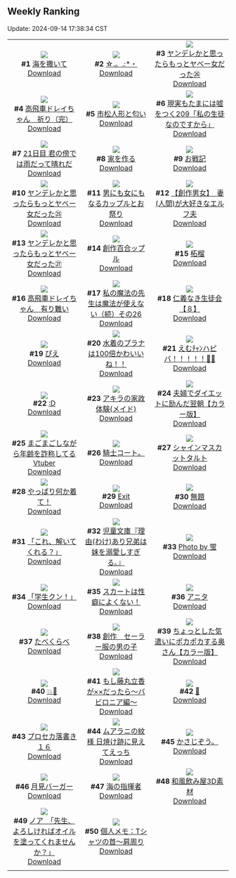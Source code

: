 ## Weekly Ranking
Update: 2024-09-14 17:38:34 CST

|      |      |      |
| :----: | :----: | :----: |
| ![](https://i.pixiv.re/c/240x480/img-master/img/2024/09/08/00/00/21/122230395_p0_master1200.jpg)<br>**#1** [海を撒いて](https://www.pixiv.net/artworks/122230395)<br>[Download](https://i.pixiv.re/img-original/img/2024/09/08/00/00/21/122230395_p0.png) | ![](https://i.pixiv.re/c/240x480/img-master/img/2024/09/08/16/47/07/122250185_p0_master1200.jpg)<br>**#2** [☆.。.:*・](https://www.pixiv.net/artworks/122250185)<br>[Download](https://i.pixiv.re/img-original/img/2024/09/08/16/47/07/122250185_p0.jpg) | ![](https://i.pixiv.re/c/240x480/img-master/img/2024/09/08/00/01/35/122230593_p0_master1200.jpg)<br>**#3** [ヤンデレかと思ったらもっとヤベー女だった㉖](https://www.pixiv.net/artworks/122230593)<br>[Download](https://i.pixiv.re/img-original/img/2024/09/08/00/01/35/122230593_p0.png) |
| ![](https://i.pixiv.re/c/240x480/img-master/img/2024/09/08/17/22/57/122251168_p0_master1200.jpg)<br>**#4** [高飛車ドレイちゃん　祈り（完）](https://www.pixiv.net/artworks/122251168)<br>[Download](https://i.pixiv.re/img-original/img/2024/09/08/17/22/57/122251168_p0.png) | ![](https://i.pixiv.re/c/240x480/img-master/img/2024/09/08/18/37/27/122253437_p0_master1200.jpg)<br>**#5** [市松人形と匂い](https://www.pixiv.net/artworks/122253437)<br>[Download](https://i.pixiv.re/img-original/img/2024/09/08/18/37/27/122253437_p0.jpg) | ![](https://i.pixiv.re/c/240x480/img-master/img/2024/09/08/18/00/08/122252188_p0_master1200.jpg)<br>**#6** [現実もたまには嘘をつく209「私の生徒なのですから」](https://www.pixiv.net/artworks/122252188)<br>[Download](https://i.pixiv.re/img-original/img/2024/09/08/18/00/08/122252188_p0.jpg) |
| ![](https://i.pixiv.re/c/240x480/img-master/img/2024/09/08/06/21/55/122237804_p0_master1200.jpg)<br>**#7** [21日目 君の傍では雨だって晴れだ](https://www.pixiv.net/artworks/122237804)<br>[Download](https://i.pixiv.re/img-original/img/2024/09/08/06/21/55/122237804_p0.png) | ![](https://i.pixiv.re/c/240x480/img-master/img/2024/09/09/07/30/01/122273743_p0_master1200.jpg)<br>**#8** [家を作る](https://www.pixiv.net/artworks/122273743)<br>[Download](https://i.pixiv.re/img-original/img/2024/09/09/07/30/01/122273743_p0.png) | ![](https://i.pixiv.re/c/240x480/img-master/img/2024/09/08/22/58/39/122262842_p0_master1200.jpg)<br>**#9** [お戦記](https://www.pixiv.net/artworks/122262842)<br>[Download](https://i.pixiv.re/img-original/img/2024/09/08/22/58/39/122262842_p0.png) |
| ![](https://i.pixiv.re/c/240x480/img-master/img/2024/09/07/00/01/08/122198501_p0_master1200.jpg)<br>**#10** [ヤンデレかと思ったらもっとヤベー女だった㉕](https://www.pixiv.net/artworks/122198501)<br>[Download](https://i.pixiv.re/img-original/img/2024/09/07/00/01/08/122198501_p0.png) | ![](https://i.pixiv.re/c/240x480/img-master/img/2024/09/08/00/01/30/122230580_p0_master1200.jpg)<br>**#11** [男にも女にもなるカップルとお祭り](https://www.pixiv.net/artworks/122230580)<br>[Download](https://i.pixiv.re/img-original/img/2024/09/08/00/01/30/122230580_p0.jpg) | ![](https://i.pixiv.re/c/240x480/img-master/img/2024/09/08/14/00/58/122246253_p0_master1200.jpg)<br>**#12** [【創作男女】　妻(人間)が大好きなエルフ夫](https://www.pixiv.net/artworks/122246253)<br>[Download](https://i.pixiv.re/img-original/img/2024/09/08/14/00/58/122246253_p0.jpg) |
| ![](https://i.pixiv.re/c/240x480/img-master/img/2024/09/09/10/57/50/122276472_p0_master1200.jpg)<br>**#13** [ヤンデレかと思ったらもっとヤベー女だった㉗](https://www.pixiv.net/artworks/122276472)<br>[Download](https://i.pixiv.re/img-original/img/2024/09/09/10/57/50/122276472_p0.png) | ![](https://i.pixiv.re/c/240x480/img-master/img/2024/09/08/00/07/38/122230963_p0_master1200.jpg)<br>**#14** [創作百合ップル](https://www.pixiv.net/artworks/122230963)<br>[Download](https://i.pixiv.re/img-original/img/2024/09/08/00/07/38/122230963_p0.jpg) | ![](https://i.pixiv.re/c/240x480/img-master/img/2024/09/08/00/00/42/122230468_p0_master1200.jpg)<br>**#15** [柘榴](https://www.pixiv.net/artworks/122230468)<br>[Download](https://i.pixiv.re/img-original/img/2024/09/08/00/00/42/122230468_p0.png) |
| ![](https://i.pixiv.re/c/240x480/img-master/img/2024/09/07/13/50/18/122213186_p0_master1200.jpg)<br>**#16** [高飛車ドレイちゃん　有り難い](https://www.pixiv.net/artworks/122213186)<br>[Download](https://i.pixiv.re/img-original/img/2024/09/07/13/50/18/122213186_p0.png) | ![](https://i.pixiv.re/c/240x480/img-master/img/2024/09/08/00/02/29/122230675_p0_master1200.jpg)<br>**#17** [私の魔法の先生は魔法が使えない（続）その26](https://www.pixiv.net/artworks/122230675)<br>[Download](https://i.pixiv.re/img-original/img/2024/09/08/00/02/29/122230675_p0.jpg) | ![](https://i.pixiv.re/c/240x480/img-master/img/2024/09/07/10/35/37/122209497_p0_master1200.jpg)<br>**#18** [仁義なき生徒会【８】](https://www.pixiv.net/artworks/122209497)<br>[Download](https://i.pixiv.re/img-original/img/2024/09/07/10/35/37/122209497_p0.png) |
| ![](https://i.pixiv.re/c/240x480/img-master/img/2024/09/08/16/35/24/122249898_p0_master1200.jpg)<br>**#19** [ぴえ](https://www.pixiv.net/artworks/122249898)<br>[Download](https://i.pixiv.re/img-original/img/2024/09/08/16/35/24/122249898_p0.jpg) | ![](https://i.pixiv.re/c/240x480/img-master/img/2024/09/08/08/00/09/122239146_p0_master1200.jpg)<br>**#20** [水着のプラナは100倍かわいいね！！](https://www.pixiv.net/artworks/122239146)<br>[Download](https://i.pixiv.re/img-original/img/2024/09/08/08/00/09/122239146_p0.jpg) | ![](https://i.pixiv.re/c/240x480/img-master/img/2024/09/09/00/00/02/122265156_p0_master1200.jpg)<br>**#21** [えむﾁｬﾝハピバ！！！！！🎂🎉](https://www.pixiv.net/artworks/122265156)<br>[Download](https://i.pixiv.re/img-original/img/2024/09/09/00/00/02/122265156_p0.jpg) |
| ![](https://i.pixiv.re/c/240x480/img-master/img/2024/09/08/14/04/25/122246381_p0_master1200.jpg)<br>**#22** [:D](https://www.pixiv.net/artworks/122246381)<br>[Download](https://i.pixiv.re/img-original/img/2024/09/08/14/04/25/122246381_p0.jpg) | ![](https://i.pixiv.re/c/240x480/img-master/img/2024/09/08/02/09/26/122234341_p0_master1200.jpg)<br>**#23** [アキラの家政体験(メイド)](https://www.pixiv.net/artworks/122234341)<br>[Download](https://i.pixiv.re/img-original/img/2024/09/08/02/09/26/122234341_p0.jpg) | ![](https://i.pixiv.re/c/240x480/img-master/img/2024/09/08/00/04/16/122230802_p0_master1200.jpg)<br>**#24** [夫婦でダイエットに励んだ翌朝【カラー版】](https://www.pixiv.net/artworks/122230802)<br>[Download](https://i.pixiv.re/img-original/img/2024/09/08/00/04/16/122230802_p0.jpg) |
| ![](https://i.pixiv.re/c/240x480/img-master/img/2024/09/08/20/04/20/122256220_p0_master1200.jpg)<br>**#25** [まごまごしながら年齢を詐称してるVtuber](https://www.pixiv.net/artworks/122256220)<br>[Download](https://i.pixiv.re/img-original/img/2024/09/08/20/04/20/122256220_p0.png) | ![](https://i.pixiv.re/c/240x480/img-master/img/2024/09/08/12/15/11/122243969_p0_master1200.jpg)<br>**#26** [騎士コート。](https://www.pixiv.net/artworks/122243969)<br>[Download](https://i.pixiv.re/img-original/img/2024/09/08/12/15/11/122243969_p0.jpg) | ![](https://i.pixiv.re/c/240x480/img-master/img/2024/09/07/20/30/02/122223005_p0_master1200.jpg)<br>**#27** [シャインマスカットタルト](https://www.pixiv.net/artworks/122223005)<br>[Download](https://i.pixiv.re/img-original/img/2024/09/07/20/30/02/122223005_p0.png) |
| ![](https://i.pixiv.re/c/240x480/img-master/img/2024/09/07/19/49/30/122221701_p0_master1200.jpg)<br>**#28** [やっぱり何か着て！](https://www.pixiv.net/artworks/122221701)<br>[Download](https://i.pixiv.re/img-original/img/2024/09/07/19/49/30/122221701_p0.png) | ![](https://i.pixiv.re/c/240x480/img-master/img/2024/09/08/00/22/39/122231494_p0_master1200.jpg)<br>**#29** [Exit](https://www.pixiv.net/artworks/122231494)<br>[Download](https://i.pixiv.re/img-original/img/2024/09/08/00/22/39/122231494_p0.jpg) | ![](https://i.pixiv.re/c/240x480/img-master/img/2024/09/08/00/28/20/122231666_p0_master1200.jpg)<br>**#30** [無題](https://www.pixiv.net/artworks/122231666)<br>[Download](https://i.pixiv.re/img-original/img/2024/09/08/00/28/20/122231666_p0.jpg) |
| ![](https://i.pixiv.re/c/240x480/img-master/img/2024/09/08/00/11/22/122231119_p0_master1200.jpg)<br>**#31** [「これ、解いてくれる？」](https://www.pixiv.net/artworks/122231119)<br>[Download](https://i.pixiv.re/img-original/img/2024/09/08/00/11/22/122231119_p0.png) | ![](https://i.pixiv.re/c/240x480/img-master/img/2024/09/07/10/44/07/122209635_p0_master1200.jpg)<br>**#32** [児童文庫『理由(わけ)あり兄弟は妹を溺愛しすぎる。』](https://www.pixiv.net/artworks/122209635)<br>[Download](https://i.pixiv.re/img-original/img/2024/09/07/10/44/07/122209635_p0.jpg) | ![](https://i.pixiv.re/c/240x480/img-master/img/2024/09/08/11/29/37/122242882_p0_master1200.jpg)<br>**#33** [Photo by 蛍](https://www.pixiv.net/artworks/122242882)<br>[Download](https://i.pixiv.re/img-original/img/2024/09/08/11/29/37/122242882_p0.jpg) |
| ![](https://i.pixiv.re/c/240x480/img-master/img/2024/09/08/01/15/51/122233085_p0_master1200.jpg)<br>**#34** [「学生クン！」](https://www.pixiv.net/artworks/122233085)<br>[Download](https://i.pixiv.re/img-original/img/2024/09/08/01/15/51/122233085_p0.jpg) | ![](https://i.pixiv.re/c/240x480/img-master/img/2024/09/08/00/08/20/122230996_p0_master1200.jpg)<br>**#35** [スカートは性癖によくない！](https://www.pixiv.net/artworks/122230996)<br>[Download](https://i.pixiv.re/img-original/img/2024/09/08/00/08/20/122230996_p0.jpg) | ![](https://i.pixiv.re/c/240x480/img-master/img/2024/09/09/00/01/46/122265452_p0_master1200.jpg)<br>**#36** [アニタ](https://www.pixiv.net/artworks/122265452)<br>[Download](https://i.pixiv.re/img-original/img/2024/09/09/00/01/46/122265452_p0.jpg) |
| ![](https://i.pixiv.re/c/240x480/img-master/img/2024/09/08/00/03/21/122230738_p0_master1200.jpg)<br>**#37** [たべくらべ](https://www.pixiv.net/artworks/122230738)<br>[Download](https://i.pixiv.re/img-original/img/2024/09/08/00/03/21/122230738_p0.png) | ![](https://i.pixiv.re/c/240x480/img-master/img/2024/09/08/00/29/17/122231697_p0_master1200.jpg)<br>**#38** [創作　セーラー服の男の子](https://www.pixiv.net/artworks/122231697)<br>[Download](https://i.pixiv.re/img-original/img/2024/09/08/00/29/17/122231697_p0.jpg) | ![](https://i.pixiv.re/c/240x480/img-master/img/2024/09/07/00/06/09/122198882_p0_master1200.jpg)<br>**#39** [ちょっとした気遣いにポカポカする奥さん【カラー版】](https://www.pixiv.net/artworks/122198882)<br>[Download](https://i.pixiv.re/img-original/img/2024/09/07/00/06/09/122198882_p0.jpg) |
| ![](https://i.pixiv.re/c/240x480/img-master/img/2024/09/09/20/28/47/122287534_p0_master1200.jpg)<br>**#40** [💥👊](https://www.pixiv.net/artworks/122287534)<br>[Download](https://i.pixiv.re/img-original/img/2024/09/09/20/28/47/122287534_p0.png) | ![](https://i.pixiv.re/c/240x480/img-master/img/2024/09/08/22/30/03/122261745_p0_master1200.jpg)<br>**#41** [もし藤丸立香が××だったら〜バビロニア編〜](https://www.pixiv.net/artworks/122261745)<br>[Download](https://i.pixiv.re/img-original/img/2024/09/08/22/30/03/122261745_p0.png) | ![](https://i.pixiv.re/c/240x480/img-master/img/2024/09/08/02/02/45/122234208_p0_master1200.jpg)<br>**#42** [👟](https://www.pixiv.net/artworks/122234208)<br>[Download](https://i.pixiv.re/img-original/img/2024/09/08/02/02/45/122234208_p0.jpg) |
| ![](https://i.pixiv.re/c/240x480/img-master/img/2024/09/08/01/46/35/122233819_p0_master1200.jpg)<br>**#43** [プロセカ落書き１６](https://www.pixiv.net/artworks/122233819)<br>[Download](https://i.pixiv.re/img-original/img/2024/09/08/01/46/35/122233819_p0.png) | ![](https://i.pixiv.re/c/240x480/img-master/img/2024/09/08/00/00/56/122230506_p0_master1200.jpg)<br>**#44** [ムアラニの紋様 日焼け跡に見えてえっち](https://www.pixiv.net/artworks/122230506)<br>[Download](https://i.pixiv.re/img-original/img/2024/09/08/00/00/56/122230506_p0.jpg) | ![](https://i.pixiv.re/c/240x480/img-master/img/2024/09/08/18/31/13/122253261_p0_master1200.jpg)<br>**#45** [かさじぞう。](https://www.pixiv.net/artworks/122253261)<br>[Download](https://i.pixiv.re/img-original/img/2024/09/08/18/31/13/122253261_p0.jpg) |
| ![](https://i.pixiv.re/c/240x480/img-master/img/2024/09/08/22/51/51/122262609_p0_master1200.jpg)<br>**#46** [月見バーガー](https://www.pixiv.net/artworks/122262609)<br>[Download](https://i.pixiv.re/img-original/img/2024/09/08/22/51/51/122262609_p0.jpg) | ![](https://i.pixiv.re/c/240x480/img-master/img/2024/09/07/00/00/52/122198459_p0_master1200.jpg)<br>**#47** [海の指揮者](https://www.pixiv.net/artworks/122198459)<br>[Download](https://i.pixiv.re/img-original/img/2024/09/07/00/00/52/122198459_p0.jpg) | ![](https://i.pixiv.re/c/240x480/img-master/img/2024/09/08/06/00/27/122237551_p0_master1200.jpg)<br>**#48** [和風飲み屋3D素材](https://www.pixiv.net/artworks/122237551)<br>[Download](https://i.pixiv.re/img-original/img/2024/09/08/06/00/27/122237551_p0.jpg) |
| ![](https://i.pixiv.re/c/240x480/img-master/img/2024/09/07/08/00/07/122207070_p0_master1200.jpg)<br>**#49** [ノア　「先生、よろしければオイルを塗ってくれませんか？」](https://www.pixiv.net/artworks/122207070)<br>[Download](https://i.pixiv.re/img-original/img/2024/09/07/08/00/07/122207070_p0.jpg) | ![](https://i.pixiv.re/c/240x480/img-master/img/2024/09/07/06/00/07/122205419_p0_master1200.jpg)<br>**#50** [個人メモ：Tシャツの首～肩周り](https://www.pixiv.net/artworks/122205419)<br>[Download](https://i.pixiv.re/img-original/img/2024/09/07/06/00/07/122205419_p0.jpg) |
|      |
